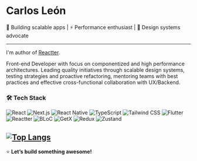 # Carlos León  

🚀 Building scalable apps | ⚡ Performance enthusiast | 🎨 Design systems advocate

---

I'm author of [Reactter](https://github.com/2devs-team/reactter).

Front-end Developer with focus on componentized and high performance architectures. Leading quality initiatives through scalable design systems, testing strategies and proactive refactoring,
mentoring teams with best practices and effective cross-functional collaboration with UX/Backend.


### **🛠️ Tech Stack**  

![React](https://img.shields.io/badge/React-61DAFB?logo=react&logoColor=black)   ![Next.js](https://img.shields.io/badge/Next.js-000000?logo=next.js&logoColor=white)  ![React Native](https://img.shields.io/badge/React_Native-61DAFB?logo=react&logoColor=black)  ![TypeScript](https://img.shields.io/badge/TypeScript-3178C6?logo=typescript&logoColor=white)  ![Tailwind CSS](https://img.shields.io/badge/Tailwind_CSS-06B6D4?logo=tailwind-css&logoColor=white)  ![Flutter](https://img.shields.io/badge/Flutter-02569B?logo=flutter&logoColor=white) ![Reactter](https://img.shields.io/badge/Reactter-02569B?logo=dart&logoColor=white) ![BLoC](https://img.shields.io/badge/BLoC-02569B?logo=dart&logoColor=white)  ![GetX](https://img.shields.io/badge/GetX-008000?logo=dart&logoColor=white)  ![Redux](https://img.shields.io/badge/Redux-764ABC?logo=redux&logoColor=white)  ![Zustand](https://img.shields.io/badge/Zustand-000000?logo=react&logoColor=white) 

[![Top Langs](https://github-readme-stats.vercel.app/api/top-langs/?username=CarLeonDev&layout=compact&theme=dark)](https://github.com/CarLeonDev)  
---

⭐ **Let’s build something awesome!**  
